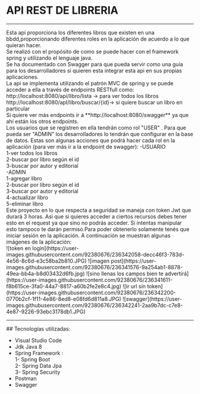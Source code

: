 # API REST DE LIBRERIA
<hr>
Esta api proporciona los diferentes libros que existen en una bbdd,proporcionando diferentes roles en la aplicación de acuerdo 
a lo que quieran hacer.<br>
Se realizó con el propósito de como se puede hacer con el framework spring y utilizando el lenguaje java. <br>
Se ha documentado con Swagger para que pueda servir como una guía para los desarrolladores si quieren esta integrar esta api en sus propias aplicaciones.<br>
La api se implementa utilizando el patrón MVC de spring y se puede acceder a ella a través de endpoints RESTfull como:<br>
http://localhost:8080/api/libro/lista -> para ver todos los libros <br>
http://localhost:8080/apI/libro/buscar/{id}-> si quiere buscar un libro en particular <br>
Si quiere ver más endpoints ir a **http://localhost:8080/swagger** ya que ahí están los otros endpoints.<br>
Los usuarios que se registren en ella tendrán como rol "USER" . Para que pueda ser "ADMIN" los desarrolladores lo tendrán que configurar en la base de datos.           Estas son algunas acciones que podrá hacer cada rol en la aplicación (para ver más ir a la endpoint de swagger):                                                        -USUARIO<br>
1-ver todos los libros <br>
2-buscar por libro según el id <br>
3-buscar por autor y editorial<br>
-ADMIN <br>
1-agregar libro<br>
2-buscar por libro según el id <br>
3-buscar por autor y editorial<br>
4-actualizar libro<br>
5-eliminar libro<br>
Este proyecto en lo que respecta a seguridad se maneja con token Jwt que durará 3 horas. Asi que si quieres acceder a ciertos recursos debes tener esto en el request
ya que sino no podrás acceder. Si intentas manipular esto tampoco te darán permiso.Para poder obtenerlo solamente tenés que iniciar sesión en la aplicación.
A continuación se muestran algunas imágenes de la aplicación: <br>
![token en login](https://user-images.githubusercontent.com/92380676/236342058-decc46f3-783d-4e56-8c6d-e3c58ba2b810.JPG)
![imagen post](https://user-images.githubusercontent.com/92380676/236341576-9a254ab1-8878-49ea-bb4a-b8d03432d6fb.jpg)
![sino llenas los campos bien te advertirá](https://user-images.githubusercontent.com/92380676/236341611-f8b615ce-3fa0-44a7-8817-a60b2fe2e8c4.jpg)
![ir url sin token](https://user-images.githubusercontent.com/92380676/236342200-0770b2cf-1f11-4e86-8ed8-e08fd6d811a8.JPG)
![swagger](https://user-images.githubusercontent.com/92380676/236342241-2aa9b7dc-c7e8-4e87-9226-93ebc3178db1.JPG)
<hr>
## Tecnologías utilizadas:

* Visual Studio Code
* Jdk Java 8
* Spring Framework :<br>
1- Spring Boot<br>
2- Spring Data Jpa<br>
3- Spring Security
* Postman
* Swagger




